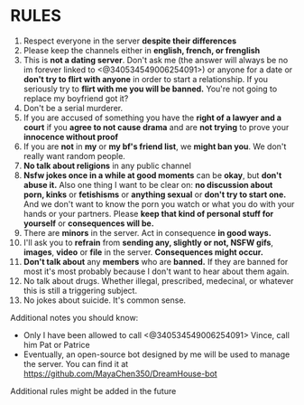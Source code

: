 #     RULES
1. Respect everyone in the server **despite their differences**
2. Please keep the channels either in **english, french, or frenglish**
3. This is **not a dating server**. Don't ask me (the answer will always be no im forever linked to <@340534549006254091>) or anyone for a date or **don't try to flirt with anyone** in order to start a relationship. If you seriously try to **flirt with me you will be banned.** You're not going to replace my boyfriend got it?
4. Don't be a serial murderer.
5. If you are accused of something you have the **right of a lawyer and a court** if you **agree to not cause drama** and are **not trying** to prove your **innocence without proof**
6. If you are **not** in **my** or **my bf's friend list**, we **might ban you**. We don't really want random people.
7. **No talk about religions** in any public channel
8. **Nsfw jokes once in a while at good moments** can be **okay**, but **don't abuse it.** Also one thing I want to be clear on: **no discussion about porn, kinks** or **fetishisms** or **anything sexual** or **don't try to start one.** And we don't want to know the porn you watch or what you do with your hands or your partners. Please **keep that kind of personal stuff for yourself** or **consequences will be.**
9. There are **minors** in the server. Act in consequence **in good ways.**
10. I'll ask you to **refrain** from **sending any, slightly or not, NSFW gifs**,  **images**, **video** or **file** in the server. **Consequences might occur.**
11. **Don't talk about** any **members** who are **banned.** If they are banned for most it's most probably because I don't want to hear about them again.
12. No talk about drugs. Whether illegal, prescribed, medecinal, or whatever this is still a triggering subject.
13. No jokes about suicide. It's common sense.


Additional notes you should know:
- Only I have been allowed to call <@340534549006254091> Vince, call him Pat or Patrice
- Eventually, an open-source bot designed by me will be used to manage the server. You can find it at https://github.com/MayaChen350/DreamHouse-bot

Additional rules might be added in the future